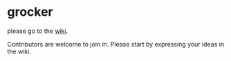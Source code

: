 grocker
=======

please go to the [wiki](https://github.com/grocker/grocker/wiki).

Contributors are welcome to join in. Please start by expressing your ideas in the wiki.


